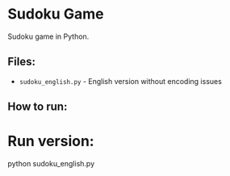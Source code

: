 # Sudoku Game

Sudoku game in Python.

## Files:
 
- `sudoku_english.py` - English version without encoding issues

## How to run:

# Run version:
python sudoku_english.py
